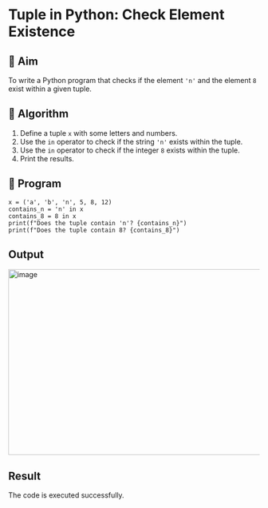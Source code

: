 # Tuple in Python: Check Element Existence

## 🎯 Aim
To write a Python program that checks if the element `'n'` and the element `8` exist within a given tuple.

## 🧠 Algorithm
1. Define a tuple `x` with some letters and numbers.
2. Use the `in` operator to check if the string `'n'` exists within the tuple.
3. Use the `in` operator to check if the integer `8` exists within the tuple.
4. Print the results.

## 🧾 Program
```
x = ('a', 'b', 'n', 5, 8, 12)
contains_n = 'n' in x
contains_8 = 8 in x
print(f"Does the tuple contain 'n'? {contains_n}")
print(f"Does the tuple contain 8? {contains_8}")
```

## Output
<img width="1685" height="372" alt="image" src="https://github.com/user-attachments/assets/6d0c6fd9-6cf5-4eb2-9421-d4c9cd39498d" />

## Result
The code is executed successfully.
